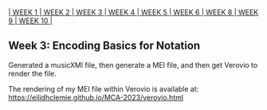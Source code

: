 |[ WEEK 1 ](Week1.md)|[ WEEK 2 ](Week2.md)|[ WEEK 3 ](Week3.md)|[ WEEK 4 ](Week4.md)|[ WEEK 5 ](Week5.md)|[ WEEK 6 ](Week6.md)|[ WEEK 8 ](Week8.md)|[ WEEK 9 ](Week9.md)|[ WEEK 10 ](Week10.md)|
## Week 3: Encoding Basics for Notation
Generated a musicXMl file, then generate a MEI file, and then get Verovio to render the file.

The rendering of my MEI file within Verovio is available at: https://eilidhclemie.github.io/MCA-2023/verovio.html
